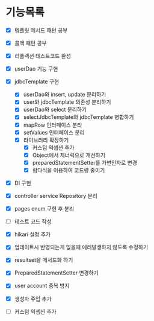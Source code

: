 # 기능목록

- [x] 템플릿 메서드 패턴 공부
- [x] 콜백 패턴 공부
- [x] 리플렉션 테스트코드 완성
- [x] userDao 기능 구현

- [x] jdbcTemplate 구현
  - [x] userDao와 insert, update 분리하기
  - [x] user와 jdbcTemplate 의존성 분리하기
  - [x] userDao와 select 분리하기
  - [x] selectJdbcTemplate와 jdbcTemplate 병합하기
  - [x] mapRow 인터페이스 분리
  - [x] setValues 인터페이스 분리
  - [x] 라이브러리 확장하기
    - [x] 커스텀 익셉션 추가
    - [x] Object에서 제너릭으로 개선하기
    - [x] preparedStatementSetter를 가변인자로 변경
    - [x] 람다식을 이용하여 코드량 줄이기
- [x] DI 구현
- [x] controller service Repository 분리
- [x] pages enum 구현 후 분리
- [ ] 테스트 코드 작성

- [x] hikari 설정 추가
- [x] 업데이트시 반영되는게 없을때 에러발생하지 않도록 수정하기
- [x] resultset을 메서드화 하기
- [x] PreparedStatementSetter 변경하기

- [x] user account 중복 방지
- [x] 생성자 주입 추가
- [ ] 커스텀 익셉션 추가